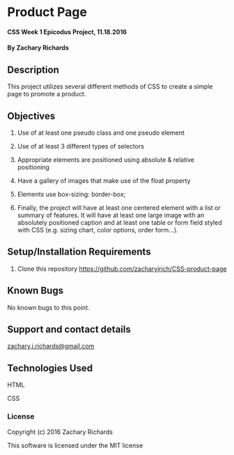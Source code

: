 # Product Page

#### CSS Week 1 Epicodus Project, 11.18.2016

#### By Zachary Richards

## Description

This project utilizes several different methods of CSS to create a simple page to promote a product.

## Objectives

1) Use of at least one pseudo class and one pseudo element

2) Use of at least 3 different types of selectors

3) Appropriate elements are positioned using absolute & relative positioning

4) Have a gallery of images that make use of the float property

5) Elements use box-sizing: border-box;

6) Finally, the project will have at least one centered element with a list or summary of features. It will have at least one large image with an absolutely positioned caption and at least one table or form field styled with CSS (e.g. sizing chart, color options, order form…).

## Setup/Installation Requirements

1) Clone this repository https://github.com/zacharyjrich/CSS-product-page


## Known Bugs

No known bugs to this point.

## Support and contact details

zachary.j.richards@gmail.com

## Technologies Used

HTML

CSS

### License

Copyright (c) 2016 Zachary Richards

This software is licensed under the MIT license
